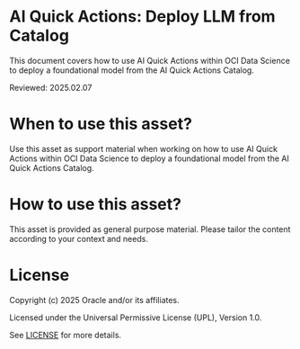 # AI Quick Actions: Deploy LLM from Catalog
 
This document covers how to use AI Quick Actions within OCI Data Science to deploy a foundational model from the AI Quick Actions Catalog.

Reviewed: 2025.02.07
 

# When to use this asset?

Use this asset as support material when working on how to use AI Quick Actions within OCI Data Science to deploy a foundational model from the AI Quick Actions Catalog.


# How to use this asset?

This asset is provided as general purpose material. Please tailor the content according to your context and needs.


# License
 
Copyright (c) 2025 Oracle and/or its affiliates.
 
Licensed under the Universal Permissive License (UPL), Version 1.0.
 
See [LICENSE](https://github.com/oracle-devrel/technology-engineering/blob/main/LICENSE) for more details.
